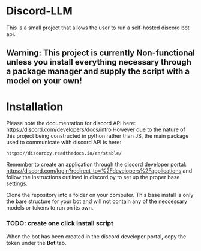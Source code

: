 # Discord-LLM
This is a small project that allows the user to run a self-hosted discord bot api. 

## Warning: This project is currently **Non-functional** unless you install everything necessary through a package manager and supply the script with a model on your own!

# Installation
Please note the documentation for discord API here: https://discord.com/developers/docs/intro
However due to the nature of this project being constructed in python rather than JS, the main package used to communicate with discord API is here:

```https://discordpy.readthedocs.io/en/stable/```

Remember to create an application through the discord developer portal: https://discord.com/login?redirect_to=%2Fdevelopers%2Fapplications
and follow the instructions outlined in discord.py to set up the proper base settings.

Clone the repository into a folder on your computer. This base install is only the bare structure for your bot and will not contain any of the neccessary models or tokens to run on its own.

### TODO: create one click install script

When the bot has been created in the discord developer portal, copy the token under the **Bot** tab.
